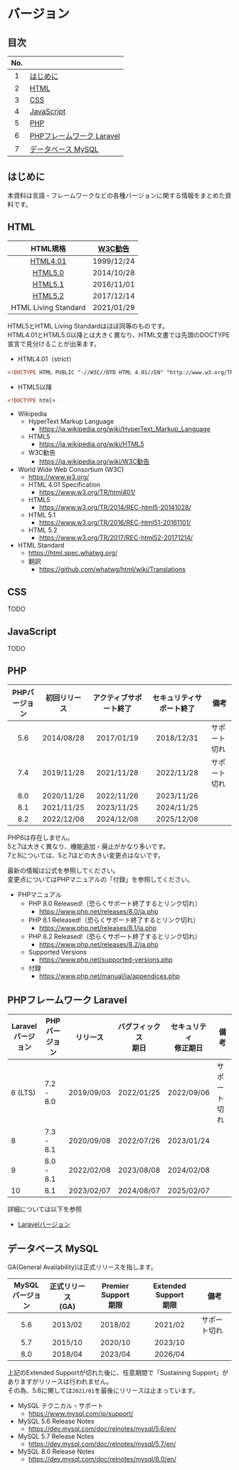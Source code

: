 # バージョン

## 目次

| No. |  |
| :---: | --- |
| 1 | [はじめに](#はじめに) |
| 2 | [HTML](#html) |
| 3 | [CSS](#css) |
| 4 | [JavaScript](#javascript) |
| 5 | [PHP](#php) |
| 6 | [PHPフレームワーク Laravel](#phpフレームワーク-laravel) |
| 7 | [データベース MySQL](#データベース-mysql) |

## はじめに

本資料は言語・フレームワークなどの各種バージョンに関する情報をまとめた資料です。

## HTML

| HTML規格 | [W3C勧告](https://ja.wikipedia.org/wiki/W3C勧告) |
| :---: | :---: |
| [HTML4.01](https://www.w3.org/TR/html401/) | 1999/12/24 |
| [HTML5.0](https://www.w3.org/TR/2014/REC-html5-20141028/) | 2014/10/28 |
| [HTML5.1](https://www.w3.org/TR/2016/REC-html51-20161101/) | 2016/11/01 |
| [HTML5.2](https://www.w3.org/TR/2017/REC-html52-20171214/) | 2017/12/14 |
| HTML Living Standard | 2021/01/29 |

HTML5とHTML Living Standardはほぼ同等のものです。  
HTML4.01とHTML5.0以降とは大きく異なり、HTML文書では先頭のDOCTYPE宣言で見分けることが出来ます。  

- HTML4.01（strict）

```html
<!DOCTYPE HTML PUBLIC "-//W3C//DTD HTML 4.01//EN" "http://www.w3.org/TR/html4/strict.dtd">
```

- HTML5以降

```html
<!DOCTYPE html>
```

- Wikipedia
  - HyperText Markup Language
    - <https://ja.wikipedia.org/wiki/HyperText_Markup_Language>
  - HTML5
    - <https://ja.wikipedia.org/wiki/HTML5>
  - W3C勧告
    - <https://ja.wikipedia.org/wiki/W3C勧告>
- World Wide Web Consortium (W3C)
  - <https://www.w3.org/>
  - HTML 4.01 Specification
    - <https://www.w3.org/TR/html401/>
  - HTML5
    - <https://www.w3.org/TR/2014/REC-html5-20141028/>
  - HTML 5.1
    - <https://www.w3.org/TR/2016/REC-html51-20161101/>
  - HTML 5.2
    - <https://www.w3.org/TR/2017/REC-html52-20171214/>
- HTML Standard
  - <https://html.spec.whatwg.org/>
  - 翻訳
    - <https://github.com/whatwg/html/wiki/Translations>

## CSS

TODO

## JavaScript

TODO

## PHP

| PHPバージョン | 初回リリース | アクティブサポート終了 | セキュリティサポート終了 | 備考 |
| :---: | :---: | :---: | :---: | --- |
| 5.6 | 2014/08/28 | 2017/01/19 | 2018/12/31 | サポート切れ |
| 7.4 | 2019/11/28 | 2021/11/28 | 2022/11/28 | サポート切れ |
| 8.0 | 2020/11/26 | 2022/11/26 | 2023/11/26 |  |
| 8.1 | 2021/11/25 | 2023/11/25 | 2024/11/25 |  |
| 8.2 | 2022/12/08 | 2024/12/08 | 2025/12/08 |  |

PHP6は存在しません。  
5と7は大きく異なり、機能追加・廃止がかなり多いです。  
7と8については、5と7ほどの大きい変更点はないです。  

最新の情報は公式を参照してください。  
変更点についてはPHPマニュアルの「付録」を参照してください。  

- PHPマニュアル
  - PHP 8.0 Released!（恐らくサポート終了するとリンク切れ）
    - <https://www.php.net/releases/8.0/ja.php>
  - PHP 8.1 Released!（恐らくサポート終了するとリンク切れ）
    - <https://www.php.net/releases/8.1/ja.php>
  - PHP 8.2 Released!（恐らくサポート終了するとリンク切れ）
    - <https://www.php.net/releases/8.2/ja.php>
  - Supported Versions
    - <https://www.php.net/supported-versions.php>
  - 付録
    - <https://www.php.net/manual/ja/appendices.php>

## PHPフレームワーク Laravel

| Laravel<br>バージョン | PHP<br>バージョン | リリース | バグフィックス<br>期日 | セキュリティ<br>修正期日 | 備考 |
| --- | --- | :---: | :---: | :---: | --- |
| 6 (LTS) | 7.2 - 8.0 | 2019/09/03 | 2022/01/25 | 2022/09/06 | サポート切れ |
| 8 | 7.3 - 8.1 | 2020/09/08 | 2022/07/26 | 2023/01/24 |  |
| 9 | 8.0 - 8.1 | 2022/02/08 | 2023/08/08 | 2024/02/08 |  |
| 10 | 8.1 | 2023/02/07 | 2024/08/07 | 2025/02/07 |  |

詳細については以下を参照

- [Laravelバージョン](./laravel/index.md)

## データベース MySQL

GA(General Availability)は正式リリースを指します。

| MySQL<br>バージョン | 正式リリース<br>(GA) | Premier Support<br>期限 | Extended Support<br>期限 | 備考 |
| :---: | :---: | :---: | :---: | --- |
| 5.6 | 2013/02 | 2018/02 | 2021/02 | サポート切れ |
| 5.7 | 2015/10 | 2020/10 | 2023/10 |  |
| 8.0 | 2018/04 | 2023/04 | 2026/04 |  |

上記のExtended Supportが切れた後に、任意期間で「Sustaining Support」がありますがリリースは行われません。  
その為、5.6に関しては`2021/01`を最後にリリースは止まっています。  

- MySQL テクニカル・サポート
  - <https://www.mysql.com/jp/support/>
- MySQL 5.6 Release Notes
  - <https://dev.mysql.com/doc/relnotes/mysql/5.6/en/>
- MySQL 5.7 Release Notes
  - <https://dev.mysql.com/doc/relnotes/mysql/5.7/en/>
- MySQL 8.0 Release Notes
  - <https://dev.mysql.com/doc/relnotes/mysql/8.0/en/>
